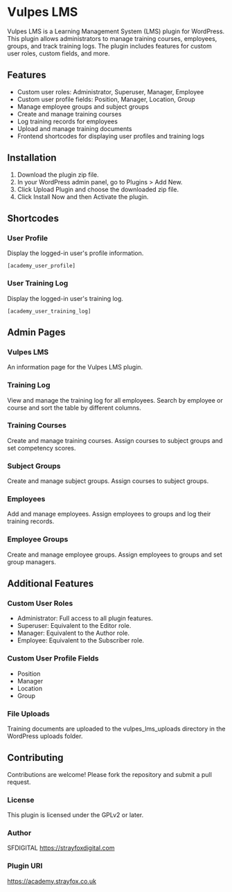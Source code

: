 # Vulpes LMS

Vulpes LMS is a Learning Management System (LMS) plugin for WordPress. This plugin allows administrators to manage training courses, employees, groups, and track training logs. The plugin includes features for custom user roles, custom fields, and more.

## Features

- Custom user roles: Administrator, Superuser, Manager, Employee
- Custom user profile fields: Position, Manager, Location, Group
- Manage employee groups and subject groups
- Create and manage training courses
- Log training records for employees
- Upload and manage training documents
- Frontend shortcodes for displaying user profiles and training logs

## Installation

1. Download the plugin zip file.
2. In your WordPress admin panel, go to Plugins > Add New.
3. Click Upload Plugin and choose the downloaded zip file.
4. Click Install Now and then Activate the plugin.

## Shortcodes

### User Profile

Display the logged-in user's profile information.

```shortcode
[academy_user_profile]
```

### User Training Log
Display the logged-in user's training log.

```shortcode
[academy_user_training_log]
```

## Admin Pages

### Vulpes LMS
An information page for the Vulpes LMS plugin.

### Training Log
View and manage the training log for all employees. Search by employee or course and sort the table by different columns.

### Training Courses
Create and manage training courses. Assign courses to subject groups and set competency scores.

### Subject Groups
Create and manage subject groups. Assign courses to subject groups.

### Employees
Add and manage employees. Assign employees to groups and log their training records.

### Employee Groups
Create and manage employee groups. Assign employees to groups and set group managers.

## Additional Features

### Custom User Roles
- Administrator: Full access to all plugin features.
- Superuser: Equivalent to the Editor role.
- Manager: Equivalent to the Author role.
- Employee: Equivalent to the Subscriber role.

### Custom User Profile Fields
- Position
- Manager
- Location
- Group

### File Uploads
Training documents are uploaded to the vulpes_lms_uploads directory in the WordPress uploads folder.

## Contributing
Contributions are welcome! Please fork the repository and submit a pull request.

### License
This plugin is licensed under the GPLv2 or later.

### Author
SFDIGITAL
https://strayfoxdigital.com

### Plugin URI
https://academy.strayfox.co.uk
